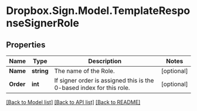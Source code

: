 # Dropbox.Sign.Model.TemplateResponseSignerRole

## Properties

Name | Type | Description | Notes
------------ | ------------- | ------------- | -------------
**Name** | **string** |  The name of the Role.  | [optional] 
**Order** | **int** |  If signer order is assigned this is the 0-based index for this role.  | [optional] 

[[Back to Model list]](../README.md#documentation-for-models) [[Back to API list]](../README.md#documentation-for-api-endpoints) [[Back to README]](../README.md)

